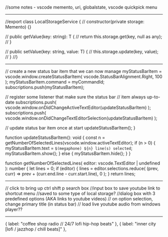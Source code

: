 //some notes - vscode memento, uri, globalstate, vscode quickpick menu

---

//export class LocalStorageService {
// constructor(private storage: Memento) {}

// public getValue<T>(key: string): T {
// return this.storage.get<T>(key, null as any);
// }

// public setValue<T>(key: string, value: T) {
// this.storage.update(key, value);
// }
//}

---

// create a new status bar item that we can now manage
myStatusBarItem = vscode.window.createStatusBarItem(
vscode.StatusBarAlignment.Right,
100
);
myStatusBarItem.command = myCommandId;
subscriptions.push(myStatusBarItem);

// register some listener that make sure the status bar
// item always up-to-date
subscriptions.push(
vscode.window.onDidChangeActiveTextEditor(updateStatusBarItem)
);
subscriptions.push(
vscode.window.onDidChangeTextEditorSelection(updateStatusBarItem)
);

// update status bar item once at start
updateStatusBarItem();
}

function updateStatusBarItem(): void {
const n = getNumberOfSelectedLines(vscode.window.activeTextEditor);
if (n > 0) {
myStatusBarItem.text = `$(megaphone) ${n} line(s) selected`;
myStatusBarItem.show();
} else {
myStatusBarItem.hide();
}
}

function getNumberOfSelectedLines(
editor: vscode.TextEditor | undefined
): number {
let lines = 0;
if (editor) {
lines = editor.selections.reduce(
(prev, curr) => prev + (curr.end.line - curr.start.line),
0
);
}
return lines;

---

// click to bring up ctrl shift p search box
//input box to save youtube link to shortcut menu
//saved to some type of local storage?
//dialog box with 3 predefined options (AKA links to youtube videos)
// on option selection, change primary title (in status bar)
// load live youtube audio from windows player??

---

{ label: "coffee shop radio // 24/7 lofi hip-hop beats" },
{ label: "inner city [lofi / jazzhop / chill beats]" },
